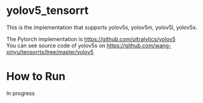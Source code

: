 # yolov5_tensorrt
This is the implementation that supports yolov5s, yolov5m, yolov5l, yolov5x.

The Pytorch implementation is https://github.com/ultralytics/yolov5 \
You can see source code of yolov5s on https://github.com/wang-xinyu/tensorrtx/tree/master/yolov5


# How to Run
In progress
